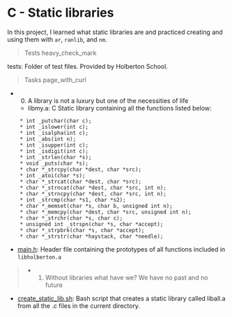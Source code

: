 # C - Static libraries
In this project, I learned what static libraries are and practiced creating and using them with ```ar```, ```ranlib```, and ```nm```.

> Tests heavy_check_mark

tests: Folder of test files. Provided by Holberton School.
> Tasks page_with_curl

* 0. A library is not a luxury but one of the necessities of life

  * libmy.a: C Static library containing all the functions listed below:

```
    * int _putchar(char c);
    * int _islower(int c);
    * int _isalpha(int c);
    * int _abs(int n);
    * int _isupper(int c);
    * int _isdigit(int c);
    * int _strlen(char *s);
    * void _puts(char *s);
    * char *_strcpy(char *dest, char *src);
    * int _atoi(char *s);
    * char *_strcat(char *dest, char *src);
    * char *_strncat(char *dest, char *src, int n);
    * char *_strncpy(char *dest, char *src, int n);
    * int _strcmp(char *s1, char *s2);
    * char *_memset(char *s, char b, unsigned int n);
    * char *_memcpy(char *dest, char *src, unsigned int n);
    * char *_strchr(char *s, char c);
    * unsigned int _strspn(char *s, char *accept);
    * char *_strpbrk(char *s, char *accept);
    * char *_strstr(char *haystack, char *needle);
```

  * [main.h](https://github.com/Nurudeenbika/alx-low_level_programming/blob/main/0x09-static_libraries/main.h): Header file containing the prototypes of all functions included in ```libholberton.a```

>* 1. Without libraries what have we? We have no past and no future


  * [create_static_lib.sh](https://github.com/Nurudeenbika/alx-low_level_programming/blob/main/0x09-static_libraries/create_static_lib.sh): Bash script that creates a static library called liball.a from all the .c files in the current directory.
